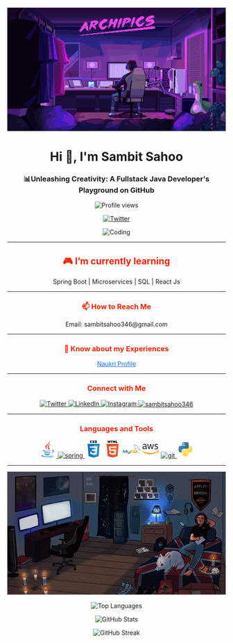 [![MasterHead](https://github.com/sambit8249/sambit8249/blob/main/banner.gif)](https://github.com/subhrajit369/subhrajit369/blob/main/banner.gif)

<h1 align="center">Hi 👋, I'm Sambit Sahoo</h1>

<h3 align="center">📊Unleashing Creativity: A Fullstack Java Developer's Playground on GitHub</h3>

<p align="center">
  <img src="https://komarev.com/ghpvc/?username=subhrajit369&label=Profile%20views&color=0e75b6&style=flat "width="200" alt="Profile views">
</p>

<p align="center">
  <a href="https://twitter.com/sambits50613454" target="_blank">
    <img src="https://img.shields.io/twitter/follow/sambit8249?logo=twitter&style=for-the-badge&color=1DA1F2&labelColor=1DA1F2&logoColor=white" alt="Twitter">
  </a>
</p>
<p align="center">
  <img alt="Coding" width="400" src="https://github.com/subhrajit369/subhrajit369/blob/main/Pkg.gif">
</p>

<hr>

<h2 align="center" style="color: #ff2400;">🎮 I’m currently learning </h2>

<p align="center">
  Spring Boot | Microservices | SQL | React Js
</p>

<hr>

<h3 align="center" style="color: #ff2400;">📫 How to Reach Me</h3>

<p align="center">
  Email: sambitsahoo346@gmail.com
</p>

<hr>

<h3 align="center" style="color: #ff2400;">📄 Know about my Experiences</h3>

<p align="center">
  <a href="https://www.naukri.com/mnjuser/homepage" target="_blank" style="color: #0d6efd;">Naukri Profile</a>
</p>

<hr>

<h3 align="center" style="color: #ff2400;">Connect with Me</h3>

<p align="center">
  <a href="https://twitter.com/sambits50613454" target="_blank">
    <img src="https://img.icons8.com/color/48/000000/twitter.png" alt="Twitter" width="40" height="40">
  </a>
  <a href="https://www.linkedin.com/in/sambit8249" target="_blank">
    <img src="https://img.icons8.com/color/48/000000/linkedin.png" alt="LinkedIn" width="40" height="40">
  </a>
  <a href="https://instagram.com/sambit7026_" target="_blank">
    <img src="https://img.icons8.com/color/48/000000/instagram-new.png" alt="Instagram" width="40" height="40">
  </a>
  <a href="https://www.hackerrank.com/sambitsahoo346" target="blank">
    <img align="center" src="https://raw.githubusercontent.com/rahuldkjain/github-profile-readme-generator/master/src/images/icons/Social/hackerrank.svg" alt="sambitsahoo346" height="30" width="40" /></a>

</p>

<hr>

<h3 align="center" style="color: #ff2400;">Languages and Tools</h3>

<p align="center">
  <a href="https://www.java.com" target="_blank" rel="noreferrer"> <img src="https://raw.githubusercontent.com/devicons/devicon/master/icons/java/java-original.svg" alt="java" width="40" height="40"/> </a>
  <a href="https://spring.io/" target="_blank" rel="noreferrer"> <img src="https://www.vectorlogo.zone/logos/springio/springio-icon.svg" alt="spring" width="40" height="40"/> </a>
  <img src="https://raw.githubusercontent.com/devicons/devicon/master/icons/css3/css3-original-wordmark.svg" alt="CSS3" width="40" height="40"/>
  <img src="https://raw.githubusercontent.com/devicons/devicon/master/icons/html5/html5-original-wordmark.svg" alt="HTML5" width="40" height="40"/>
  <img src="https://raw.githubusercontent.com/devicons/devicon/master/icons/mysql/mysql-original-wordmark.svg" alt="MySQL" width="40" height="40"/>
  <img src="https://raw.githubusercontent.com/devicons/devicon/master/icons/amazonwebservices/amazonwebservices-original-wordmark.svg" alt="AWS" width="40" height="40"/>
   <a href="https://git-scm.com/" target="_blank" rel="noreferrer"> <img src="https://www.vectorlogo.zone/logos/git-scm/git-scm-icon.svg" alt="git" width="40" height="40"/> </a>
  <img src="https://raw.githubusercontent.com/devicons/devicon/master/icons/python/python-original.svg" alt="Python" width="40" height="40"/>
  
</p>

<p align="center">
  
</p>

<hr>
<p align="center">
  <img alt="Coding" width="600" src="https://github.com/subhrajit369/subhrajit369/blob/main/ghost.gif">
</p>


<p align="center">
  <img src="https://github-readme-stats.vercel.app/api/top-langs/?username=subhrajit369&layout=compact&theme=midnight-purple" alt="Top Languages">
</p>

<p align="center">
  <img src="https://github-readme-stats.vercel.app/api?username=subhrajit369&show_icons=true&theme=midnight-purple" alt="GitHub Stats">
</p>

<p align="center">
  <img src="https://github-readme-streak-stats.herokuapp.com/?user=subhrajit369&theme=midnight-purple" alt="GitHub Streak">
</p>
